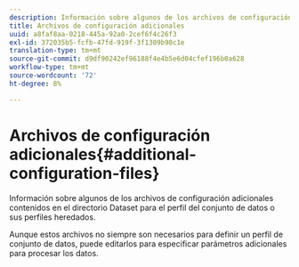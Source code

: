 ```yaml
---
description: Información sobre algunos de los archivos de configuración adicionales contenidos en el directorio Dataset para el perfil del conjunto de datos o sus perfiles heredados.
title: Archivos de configuración adicionales
uuid: a8faf8aa-0218-445a-92a0-2cef6f4c26f3
exl-id: 372035b5-fcfb-47fd-919f-3f1309b98c1e
translation-type: tm+mt
source-git-commit: d9df90242ef96188f4e4b5e6d04cfef196b0a628
workflow-type: tm+mt
source-wordcount: '72'
ht-degree: 8%

---
```


# Archivos de configuración adicionales{#additional-configuration-files}

Información sobre algunos de los archivos de configuración adicionales contenidos en el directorio Dataset para el perfil del conjunto de datos o sus perfiles heredados.

Aunque estos archivos no siempre son necesarios para definir un perfil de conjunto de datos, puede editarlos para especificar parámetros adicionales para procesar los datos.

